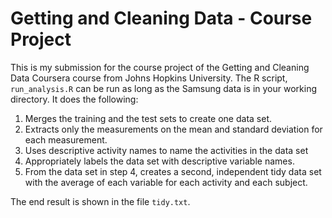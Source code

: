 # Getting and Cleaning Data - Course Project

This is my submission for the course project of the Getting and Cleaning Data Coursera course from Johns Hopkins University.
The R script, `run_analysis.R` can be run as long as the Samsung data is in your working directory. It does the following:

1. Merges the training and the test sets to create one data set.
2. Extracts only the measurements on the mean and standard deviation for each measurement.
3. Uses descriptive activity names to name the activities in the data set
4. Appropriately labels the data set with descriptive variable names.
5. From the data set in step 4, creates a second, independent tidy data set with the average of each variable for each activity and each subject.

The end result is shown in the file `tidy.txt`.

